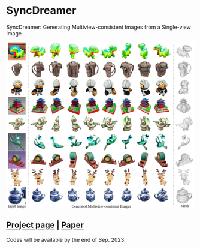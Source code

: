 # SyncDreamer
SyncDreamer: Generating Multiview-consistent Images from a Single-view Image

![](assets/teaser.png)


## [Project page](https://liuyuan-pal.github.io/SyncDreamer/) | [Paper](https://arxiv.org/abs/)

Codes will be available by the end of Sep. 2023.
